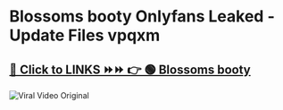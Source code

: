 
 # Blossoms booty Onlyfans Leaked - Update Files vpqxm

## <h2><a href="https://clipsfans.com/Blossoms_booty&ref=git">🔗 Click to LINKS ⏩⏩ 👉 🟢 Blossoms booty </a></h2>

<a href="https://clipsfans.com/Blossoms_booty&ref=git" rel="nofollow" data-target="animated-image.originalLink"><img src="https://i.ibb.co.com/xMMVF88/686577567.gif" alt="Viral Video Original" style="max-width: 100%; display: inline-block;" data-target="animated-image.originalImage"></a>

